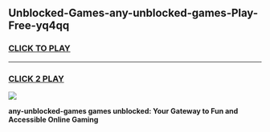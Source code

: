
## Unblocked-Games-any-unblocked-games-Play-Free-yq4qq
<h3>
<a href="https://premium76.site?title=any-unblocked-games&ref=20A">CLICK TO PLAY</a></h3>
<hr>

<h3>
<a href="https://premium76.site?title=any-unblocked-games&ref=20A">CLICK 2 PLAY</a>
  
</h3>

<a href="https://premium76.site?title=any-unblocked-games&ref=20A"><img src="https://clearcache.store/games.png"></a>


**any-unblocked-games games unblocked: Your Gateway to Fun and Accessible Online Gaming**
